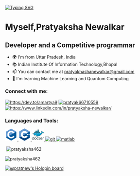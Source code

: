 [![Typing SVG](https://readme-typing-svg.demolab.com?font=Fira+Code&pause=1000&width=435&lines=Hi+👋+!+Great+to+have+you+here)](https://git.io/typing-svg)


Myself,Pratyaksha Newalkar
===============================

Developer and a Competitive programmar
--------------------------------------


 * 🌍 I'm from Uttar Pradesh, India
 * :books: Indian Institute Of Information Technology,Bhopal
 * 📫 You can contact me at [pratyakhashanewalkar@gmail.com](mailto:pratyakshanewalkar@gmail.com)
 * 🧠 I'm learning Machine Learning and Quantum Computing
 
<h3 align="left">Connect with me:</h3>
<p align="left">
<a href="https://dev.to/https://dev.to/amartya9" target="blank"><img align="center" src="https://raw.githubusercontent.com/rahuldkjain/github-profile-readme-generator/master/src/images/icons/Social/devto.svg" alt="https://dev.to/amartya9" height="30" width="40" /></a>
<a href="https://twitter.com/pratyak66710559" target="blank"><img align="center" src="https://raw.githubusercontent.com/rahuldkjain/github-profile-readme-generator/master/src/images/icons/Social/twitter.svg" alt="pratyak66710559" height="30" width="40" /></a>
<a href="https://linkedin.com/in/https://www.linkedin.com/in/pratyaksha-newalkar/" target="blank"><img align="center" src="https://raw.githubusercontent.com/rahuldkjain/github-profile-readme-generator/master/src/images/icons/Social/linked-in-alt.svg" alt="https://www.linkedin.com/in/pratyaksha-newalkar/" height="30" width="40" /></a>
</p>

<h3 align="left">Languages and Tools:</h3>
<p align="left"> <a href="https://www.cprogramming.com/" target="_blank" rel="noreferrer"> <img src="https://raw.githubusercontent.com/devicons/devicon/master/icons/c/c-original.svg" alt="c" width="40" height="40"/> </a> <a href="https://www.w3schools.com/cpp/" target="_blank" rel="noreferrer"> <img src="https://raw.githubusercontent.com/devicons/devicon/master/icons/cplusplus/cplusplus-original.svg" alt="cplusplus" width="40" height="40"/> </a> <a href="https://www.docker.com/" target="_blank" rel="noreferrer"> <img src="https://raw.githubusercontent.com/devicons/devicon/master/icons/docker/docker-original-wordmark.svg" alt="docker" width="40" height="40"/> </a> <a href="https://git-scm.com/" target="_blank" rel="noreferrer"> <img src="https://www.vectorlogo.zone/logos/git-scm/git-scm-icon.svg" alt="git" width="40" height="40"/> </a> <a href="https://www.mathworks.com/" target="_blank" rel="noreferrer"> <img src="https://upload.wikimedia.org/wikipedia/commons/2/21/Matlab_Logo.png" alt="matlab" width="40" height="40"/> </a> </p>

<p>&nbsp;<img align="center" src="https://github-readme-stats.vercel.app/api?username=pratyaksha462&show_icons=true&locale=en" alt="pratyaksha462" /></p>

<p><img align="center" src="https://github-readme-streak-stats.herokuapp.com/?user=pratyaksha462&" alt="pratyaksha462" /></p>

[![@pratnew's Holopin board](https://holopin.me/pratnew)](https://holopin.io/@pratnew)
